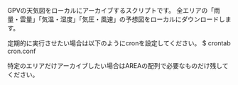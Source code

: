GPVの天気図をローカルにアーカイブするスクリプトです。
全エリアの「雨量・雲量」「気温・湿度」「気圧・風速」の予想図をローカルにダウンロードします。

定期的に実行させたい場合は以下のようにcronを設定してください。
$ crontab cron.conf

特定のエリアだけアーカイブしたい場合はAREAの配列で必要なものだけ残してください。
